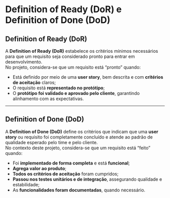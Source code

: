 # Definition of Ready (DoR) e Definition of Done (DoD)

## Definition of Ready (DoR)

A **Definition of Ready (DoR)** estabelece os critérios mínimos necessários para que um requisito seja considerado pronto para entrar em desenvolvimento.  
No projeto, considera-se que um requisito está “pronto” quando:

- Está definido por meio de uma **user story**, bem descrita e com **critérios de aceitação** claros;
- O requisito está **representado no protótipo**;
- O **protótipo foi validado e aprovado pelo cliente**, garantindo alinhamento com as expectativas.

---

## Definition of Done (DoD)

A **Definition of Done (DoD)** define os critérios que indicam que uma **user story** ou requisito foi completamente concluído e atende ao padrão de qualidade esperado pelo time e pelo cliente.  
No contexto deste projeto, considera-se que um requisito está “feito” quando:

- Foi **implementado de forma completa** e está **funcional**;
- **Agrega valor ao produto**;
- **Todos os critérios de aceitação** foram cumpridos;
- **Passou nos testes unitários e de integração**, assegurando qualidade e estabilidade;
- As **funcionalidades foram documentadas**, quando necessário.

